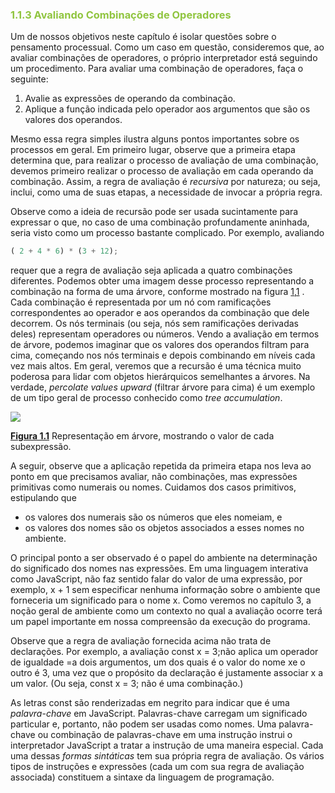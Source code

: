 <h3 style="color:#90c53f">1.1.3 Avaliando Combinações de Operadores</h3>

Um de nossos objetivos neste capítulo é isolar questões sobre o pensamento processual. Como um caso em questão, consideremos que, ao avaliar combinações de operadores, o próprio interpretador está seguindo um procedimento. Para avaliar uma combinação de operadores, faça o seguinte:

1.  Avalie as expressões de operando da combinação.
2.  Aplique a função indicada pelo operador aos argumentos que são os valores dos operandos.

Mesmo essa regra simples ilustra alguns pontos importantes sobre os processos em geral. Em primeiro lugar, observe que a primeira etapa determina que, para realizar o processo de avaliação de uma combinação, devemos primeiro realizar o processo de avaliação em cada operando da combinação. Assim, a regra de avaliação é _recursiva_ por natureza; ou seja, inclui, como uma de suas etapas, a necessidade de invocar a própria regra.

Observe como a ideia de recursão pode ser usada sucintamente para expressar o que, no caso de uma combinação profundamente aninhada, seria visto como um processo bastante complicado. Por exemplo, avaliando

```javascript
( 2 + 4 * 6) * (3 + 12);
```

requer que a regra de avaliação seja aplicada a quatro combinações diferentes. Podemos obter uma imagem desse processo representando a combinação na forma de uma árvore, conforme mostrado na figura [1,1](https://so45nujb3h4koud7nsjm2lne4u-ac4c6men2g7xr2a-github.translate.goog/sicp/chapters/1.1.3.html#fig_1.1) . Cada combinação é representada por um nó com ramificações correspondentes ao operador e aos operandos da combinação que dele decorrem. Os nós terminais (ou seja, nós sem ramificações derivadas deles) representam operadores ou números. Vendo a avaliação em termos de árvore, podemos imaginar que os valores dos operandos filtram para cima, começando nos nós terminais e depois combinando em níveis cada vez mais altos. Em geral, veremos que a recursão é uma técnica muito poderosa para lidar com objetos hierárquicos semelhantes a árvores. Na verdade, _percolate values upward_ (filtrar árvore para cima) é um exemplo de um tipo geral de processo conhecido como _tree accumulation_.

 ![](https://source-academy.github.io/sicp/img_javascript/ch1-Z-G-1.svg)


**[Figura 1.1](https://so45nujb3h4koud7nsjm2lne4u-ac4c6men2g7xr2a-github.translate.goog/sicp/chapters/1.1.3.html#fig_1.1)** Representação em árvore, mostrando o valor de cada subexpressão.

A seguir, observe que a aplicação repetida da primeira etapa nos leva ao ponto em que precisamos avaliar, não combinações, mas expressões primitivas como numerais ou nomes. Cuidamos dos casos primitivos, estipulando que

- os valores dos numerais são os números que eles nomeiam, e
- os valores dos nomes são os objetos associados a esses nomes no ambiente.

O principal ponto a ser observado é o papel do ambiente na determinação do significado dos nomes nas expressões. Em uma linguagem interativa como JavaScript, não faz sentido falar do valor de uma expressão, por exemplo, x + 1 sem especificar nenhuma informação sobre o ambiente que forneceria um significado para o nome x. Como veremos no capítulo 3, a noção geral de ambiente como um contexto no qual a avaliação ocorre terá um papel importante em nossa compreensão da execução do programa.

Observe que a regra de avaliação fornecida acima não trata de declarações. Por exemplo, a avaliação const x = 3;não aplica um operador de igualdade =a dois argumentos, um dos quais é o valor do nome xe o outro é 3, uma vez que o propósito da declaração é justamente associar x a um valor. (Ou seja, const x = 3; não é uma combinação.)

As letras const são renderizadas em negrito para indicar que é uma _palavra_-_chave_ em JavaScript. Palavras-chave carregam um significado particular e, portanto, não podem ser usadas como nomes. Uma palavra-chave ou combinação de palavras-chave em uma instrução instrui o interpretador JavaScript a tratar a instrução de uma maneira especial. Cada uma dessas _formas sintáticas_ tem sua própria regra de avaliação. Os vários tipos de instruções e expressões (cada um com sua regra de avaliação associada) constituem a sintaxe da linguagem de programação.

